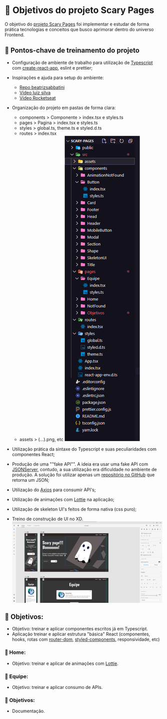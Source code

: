 # 👻 Objetivos do projeto Scary Pages

O objetivo do [projeto Scary Pages](https://github.com/thallesgalv/scary-pages) foi implementar e estudar de forma prática tecnologias e conceitos que busco aprimorar dentro do universo Frontend.

## 🧛 Pontos-chave de treinamento do projeto

- Configuração de ambiente de trabalho para utilização de [Typescript](https://www.typescriptlang.org/) com [create-react-app](https://create-react-app.dev/docs/getting-started), eslint e prettier;
- Inspirações e ajuda para setup do ambiente:
  - [Repo beatrizsabbatini](https://github.com/beatrizsabbatini/workshop-animacoes-reactjs)
  - [Vídeo luiz silva](https://www.youtube.com/watch?v=QqY5qRnLTF8&t=762s&ab_channel=luizsilva)
  - [Vídeo Rocketseat](https://www.youtube.com/watch?v=1nVUfZg2dSA&t=1298s&ab_channel=Rocketseat)
- Organização do projeto em pastas de forma clara:

  - components > Componente > index.tsx e styles.ts
  - pages > Pagina > index.tsx e styles.ts
  - styles > global.ts, theme.ts e styled.d.ts
  - routes > index.tsx
  - assets > (...).png, etc
    ![Imagefolder](https://github.com/thallesgalv/scary-pages/blob/main/src/assets/folder.png)

- Utilização prática da sintaxe do Typescript e suas peculiaridades com componentes React;
- Produção de uma ""fake API"". A ideia era usar uma fake API com [JSONServer](https://github.com/typicode/json-server), contudo, a sua utilização era dificuldade no ambiente de produção. A solução foi utilizar apenas um [repositório no GitHub](https://github.com/thallesgalv/api-scary-page) que retorna um JSON;
- Utilização do [Axios](https://github.com/axios/axios) para consumir API's;
- Utilização de animações com [Lottie](https://lottiefiles.com/) na aplicação;
- Utilização de skeleton UI's feitos de forma nativa (css puro);
- Treino de construção de UI no XD.
  ![Image XD](https://github.com/thallesgalv/scary-pages/blob/main/src/assets/xd.png)



## 🧛 Objetivos:

- Objetivo: treinar e aplicar componentes escritos já em Typescript.
- Aplicação treinar e aplicar estrutura "básica" React (componentes, hooks, rotas com [router-dom](https://reactrouter.com/web/guides/quick-start), [styled-components](https://styled-components.com/), responsividade, etc)

### 🎃 Home:

- Objetivo: treinar e aplicar de animações com [Lottie](https://lottiefiles.com/).

### 🎃 Equipe:

- Objetivo: treinar e aplicar consumo de APIs.

### 🎃 Objetivos:

- Documentação.

